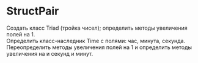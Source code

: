 # StructPair
Создать класс Triad (тройка чисел); определить методы увеличения полей на 1.   
Определить класс-наследник Time с полями: час, минута, секунда.   
Переопределить методы увеличения полей на 1 и определить методы увеличения на и секунд и минут.  
